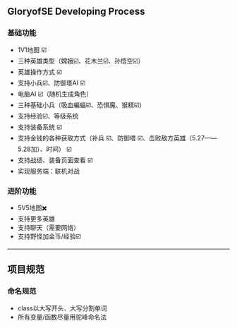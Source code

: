 ## GloryofSE Developing Process

### 基础功能

-  1V1地图 ☑️
-  三种英雄类型（嫦娥☑️、花木兰☑️、孙悟空☑️）
-  英雄操作方式  ☑️
-  支持小兵☑️、防御塔AI  ☑️
-  电脑AI  ☑️（随机生成角色）
-  三种基础小兵（吸血蝙蝠☑️、恐惧魔、猴精☑️）
-  支持经验☑️、等级系统 
-  支持装备系统 ☑️
-  支持金钱的各种获取方式（补兵 ☑️、防御塔 ☑️、击败敌方英雄（5.27——5.28加）、时间） ☑️
-  支持战绩、装备页面查看 ☑️
-  实现服务端：联机对战 

### 进阶功能

-  5V5地图✖️
-  支持更多英雄
-  支持聊天（需要网络）
-  支持野怪加金币/经验☑️

------

## 项目规范

### 命名规范

- class以大写开头、大写分割单词
- 所有变量/函数尽量用驼峰命名法
